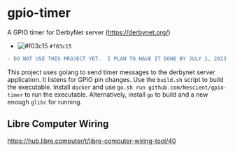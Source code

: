 # gpio-timer
A GPIO timer for DerbyNet server (https://derbynet.org/)

- ![#f03c15](https://placehold.co/15x15/f03c15/f03c15.png) `#f03c15`
```diff
- DO NOT USE THIS PROJECT YET.  I PLAN TO HAVE IT DONE BY JULY 1, 2023. PLEASE CHECK BACK THEN.
```

This project uses golang to send timer messages to the derbynet server application.  It listens for GPIO pin changes.  Use the `build.sh` script to build the executable.  Install `docker` and use `go.sh run github.com/Nescient/gpio-timer` to run the executable.  Alternatively, install `go` to build and a new enough `glibc` for running.

## Libre Computer Wiring
https://hub.libre.computer/t/libre-computer-wiring-tool/40
